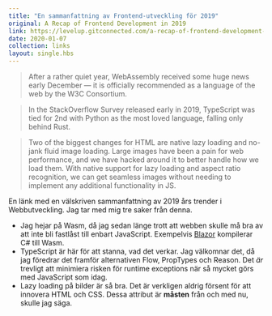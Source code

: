 ```yaml
---
title: "En sammanfattning av Frontend-utveckling för 2019"
original: A Recap of Frontend Development in 2019
link: https://levelup.gitconnected.com/a-recap-of-frontend-development-in-2019-1e7d07966d6c
date: 2020-01-07
collection: links
layout: single.hbs
---
```


> After a rather quiet year, WebAssembly received some huge news early December — it is officially recommended as a language of the web by the W3C Consortium.

> In the StackOverflow Survey released early in 2019, TypeScript was tied for 2nd with Python as the most loved language, falling only behind Rust.

> Two of the biggest changes for HTML are native lazy loading and no-jank fluid image loading. Large images have been a pain for web performance, and we have hacked around it to better handle how we load them. With native support for lazy loading and aspect ratio recognition, we can get seamless images without needing to implement any additional functionality in JS.

En länk med en välskriven sammanfattning av 2019 års trender i Webbutveckling. Jag tar med mig tre saker från denna.

- Jag hejar på Wasm, då jag sedan länge trott att webben skulle må bra av att inte bli fastlåst till enbart JavaScript. Exempelvis [Blazor](https://docs.microsoft.com/en-us/aspnet/core/blazor/?view=aspnetcore-3.1) kompilerar C# till Wasm.
- TypeScript är här för att stanna, vad det verkar. Jag välkomnar det, då jag föredrar det framför alternativen Flow, PropTypes och Reason. Det _är_ trevligt att minimiera risken för runtime exceptions när så mycket görs med JavaScript som idag.
- Lazy loading på bilder är så bra. Det är verkligen aldrig försent för att innovera HTML och CSS. Dessa attribut är **måsten** från och med nu, skulle jag säga.
